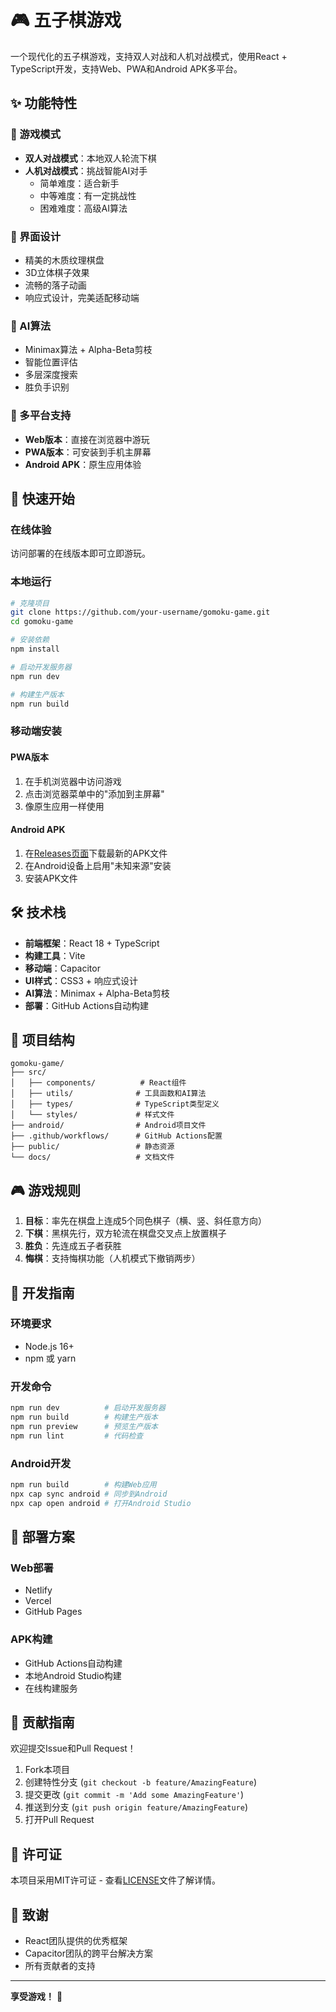 # 🎮 五子棋游戏

一个现代化的五子棋游戏，支持双人对战和人机对战模式，使用React + TypeScript开发，支持Web、PWA和Android APK多平台。

## ✨ 功能特性

### 🎯 游戏模式
- **双人对战模式**：本地双人轮流下棋
- **人机对战模式**：挑战智能AI对手
  - 简单难度：适合新手
  - 中等难度：有一定挑战性
  - 困难难度：高级AI算法

### 🎨 界面设计
- 精美的木质纹理棋盘
- 3D立体棋子效果
- 流畅的落子动画
- 响应式设计，完美适配移动端

### 🤖 AI算法
- Minimax算法 + Alpha-Beta剪枝
- 智能位置评估
- 多层深度搜索
- 胜负手识别

### 📱 多平台支持
- **Web版本**：直接在浏览器中游玩
- **PWA版本**：可安装到手机主屏幕
- **Android APK**：原生应用体验

## 🚀 快速开始

### 在线体验
访问部署的在线版本即可立即游玩。

### 本地运行
```bash
# 克隆项目
git clone https://github.com/your-username/gomoku-game.git
cd gomoku-game

# 安装依赖
npm install

# 启动开发服务器
npm run dev

# 构建生产版本
npm run build
```

### 移动端安装

#### PWA版本
1. 在手机浏览器中访问游戏
2. 点击浏览器菜单中的"添加到主屏幕"
3. 像原生应用一样使用

#### Android APK
1. 在[Releases页面](../../releases)下载最新的APK文件
2. 在Android设备上启用"未知来源"安装
3. 安装APK文件

## 🛠️ 技术栈

- **前端框架**：React 18 + TypeScript
- **构建工具**：Vite
- **移动端**：Capacitor
- **UI样式**：CSS3 + 响应式设计
- **AI算法**：Minimax + Alpha-Beta剪枝
- **部署**：GitHub Actions自动构建

## 📁 项目结构

```
gomoku-game/
├── src/
│   ├── components/          # React组件
│   ├── utils/              # 工具函数和AI算法
│   ├── types/              # TypeScript类型定义
│   └── styles/             # 样式文件
├── android/                # Android项目文件
├── .github/workflows/      # GitHub Actions配置
├── public/                 # 静态资源
└── docs/                   # 文档文件
```

## 🎮 游戏规则

1. **目标**：率先在棋盘上连成5个同色棋子（横、竖、斜任意方向）
2. **下棋**：黑棋先行，双方轮流在棋盘交叉点上放置棋子
3. **胜负**：先连成五子者获胜
4. **悔棋**：支持悔棋功能（人机模式下撤销两步）

## 🔧 开发指南

### 环境要求
- Node.js 16+
- npm 或 yarn

### 开发命令
```bash
npm run dev          # 启动开发服务器
npm run build        # 构建生产版本
npm run preview      # 预览生产版本
npm run lint         # 代码检查
```

### Android开发
```bash
npm run build        # 构建Web应用
npx cap sync android # 同步到Android
npx cap open android # 打开Android Studio
```

## 📱 部署方案

### Web部署
- Netlify
- Vercel
- GitHub Pages

### APK构建
- GitHub Actions自动构建
- 本地Android Studio构建
- 在线构建服务

## 🤝 贡献指南

欢迎提交Issue和Pull Request！

1. Fork本项目
2. 创建特性分支 (`git checkout -b feature/AmazingFeature`)
3. 提交更改 (`git commit -m 'Add some AmazingFeature'`)
4. 推送到分支 (`git push origin feature/AmazingFeature`)
5. 打开Pull Request

## 📄 许可证

本项目采用MIT许可证 - 查看[LICENSE](LICENSE)文件了解详情。

## 🙏 致谢

- React团队提供的优秀框架
- Capacitor团队的跨平台解决方案
- 所有贡献者的支持

---

**享受游戏！** 🎉
